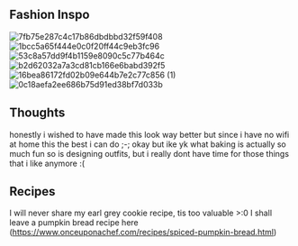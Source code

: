 
## Fashion Inspo
![7fb75e287c4c17b86dbdbbd32f59f408](https://user-images.githubusercontent.com/114519167/193112226-959d2f6d-3f64-4992-9c0c-120ca7710d4a.jpg)
![1bcc5a65f444e0c0f20ff44c9eb3fc96](https://user-images.githubusercontent.com/114519167/193112786-0cb09996-0dc0-46c4-9eb7-26862b92c4e1.jpg)
![53c8a57dd9f4b1159e8090c5c77b464c](https://user-images.githubusercontent.com/114519167/193113001-c5c72c61-4b58-430a-a46a-8bb15418d4ef.jpg)
![b2d62032a7a3cd81cb166e6babd392f5](https://user-images.githubusercontent.com/114519167/193114873-59b2d150-f25c-471f-b44c-c9bbe11bf0e0.jpg)
![16bea86172fd02b09e644b7e2c77c856 (1)](https://user-images.githubusercontent.com/114519167/193114938-e4f6d87d-f41d-4cbc-8452-e855f7586349.jpg)
![0c18aefa2ee686b75d91ed38bf7d033b](https://user-images.githubusercontent.com/114519167/193115049-c27913c2-113d-4bd9-ac2b-356f7f57e560.jpg)

## Thoughts
honestly i wished to have made this look way better but since i have no wifi at home this the best i can do ;-;
okay but ike yk what baking is actually so much fun so is designing outfits, but i really dont have time for those things that i like anymore :(
## Recipes 
I will never share my earl grey cookie recipe, tis too valuable >:0
I shall leave a pumpkin bread recipe here
(https://www.onceuponachef.com/recipes/spiced-pumpkin-bread.html)
